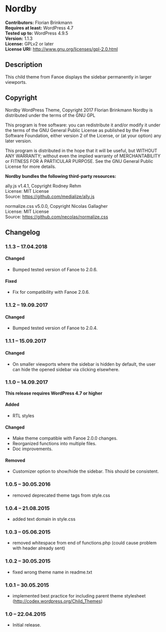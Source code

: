 # Nordby

**Contributors:** Florian Brinkmann  
**Requires at least:** WordPress 4.7  
**Tested up to:** WordPress 4.9.5  
**Version:** 1.1.3  
**License:** GPLv2 or later  
**License URI:** http://www.gnu.org/licenses/gpl-2.0.html  

## Description

This child theme from Fanoe displays the sidebar permanently in larger viewports.

## Copyright

Nordby WordPress Theme, Copyright 2017 Florian Brinkmann
Nordby is distributed under the terms of the GNU GPL

This program is free software: you can redistribute it and/or modify
it under the terms of the GNU General Public License as published by
the Free Software Foundation, either version 2 of the License, or
(at your option) any later version.

This program is distributed in the hope that it will be useful,
but WITHOUT ANY WARRANTY; without even the implied warranty of
MERCHANTABILITY or FITNESS FOR A PARTICULAR PURPOSE. See the
GNU General Public License for more details.

**Nordby bundles the following third-party resources:**

ally.js v1.4.1, Copyright Rodney Rehm  
License: MIT License  
Source: https://github.com/medialize/ally.js 

normalize.css v5.0.0, Copyright Nicolas Gallagher  
License: MIT License  
Source: https://github.com/necolas/normalize.css 

## Changelog

### 1.1.3 – 17.04.2018

#### Changed

* Bumped tested version of Fanoe to 2.0.6.

#### Fixed

* Fix for compatibility with Fanoe 2.0.6.

### 1.1.2 – 19.09.2017

#### Changed
* Bumped tested version of Fanoe to 2.0.4.

### 1.1.1 – 15.09.2017

#### Changed
* On smaller viewports where the sidebar is hidden by default, the user can hide the opened sidebar via clicking elsewhere.

### 1.1.0 – 14.09.2017

**This release requires WordPress 4.7 or higher**

#### Added
* RTL styles

#### Changed
* Make theme compatible with Fanoe 2.0.0 changes.
* Reorganized functions into multiple files.
* Doc improvements.

#### Removed
* Customizer option to show/hide the sidebar. This should be consistent.

### 1.0.5 – 30.05.2016
* removed deprecated theme tags from style.css

### 1.0.4 – 21.08.2015
* added text domain in style.css

### 1.0.3 – 05.06.2015
* removed whitespace from end of functions.php (could cause problem with header already sent)

### 1.0.2 – 30.05.2015
* fixed wrong theme name in readme.txt

### 1.0.1 – 30.05.2015
* implemented best practice for including parent theme stylesheet (http://codex.wordpress.org/Child_Themes)  

### 1.0 – 22.04.2015
* Initial release.
